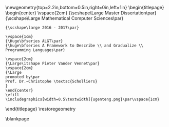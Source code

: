
\newgeometry{top=2.2in,bottom=0.5in,right=0in,left=1in}
\begin{titlepage}
	\begin{center}
	\vspace{2cm}
	{\scshape\Large Master Dissertation\par}
	{\scshape\Large Mathematical Computer Sciences\par}

	{\scshape\large 2016 - 2017\par}

	\vspace{1cm}
	{\Huge\bfseries ALGT\par}
	{\huge\bfseries A Framework to Describe \\ and Gradualize \\ Programming Languages\par}

	\vspace{2cm}
	{\Large\itshape Pieter Vander Vennet\par}
	\vspace{2cm}
	{\Large
	promoted by\par
	Prof. Dr.~Christophe \textsc{Scholliers}
	}
	\end{center}
	\vfill
	\includegraphics[width=0.5\textwidth]{ugenteng.png}\par\vspace{1cm}

\end{titlepage}
\restoregeometry


\blankpage
